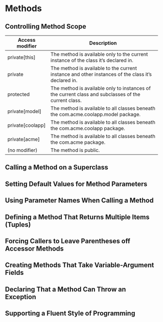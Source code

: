 # Methods

## Controlling Method Scope

| Access modifier | Description |
|-----------------|-------------|
| private[this] | The method is available only to the current instance of the class it’s declared in. |
| private | The method is available to the current instance and other instances of the class it’s declared in. |
| protected | The method is available only to instances of the current class and subclasses of the current class. |
| private[model] | The method is available to all classes beneath the com.acme.coolapp.model package. |
| private[coolapp] | The method is available to all classes beneath the com.acme.coolapp package. |
| private[acme] | The method is available to all classes beneath the com.acme package. |
| (no modifier) | The method is public. |

## Calling a Method on a Superclass

## Setting Default Values for Method Parameters

## Using Parameter Names When Calling a Method

## Defining a Method That Returns Multiple Items (Tuples)

## Forcing Callers to Leave Parentheses off Accessor Methods

## Creating Methods That Take Variable-Argument Fields

##  Declaring That a Method Can Throw an Exception

## Supporting a Fluent Style of Programming
